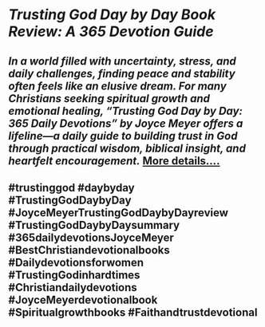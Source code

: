 # *Trusting God Day by Day Book Review: A 365 Devotion Guide*
## *In a world filled with uncertainty, stress, and daily challenges, finding peace and stability often feels like an elusive dream. For many Christians seeking spiritual growth and emotional healing, “Trusting God Day by Day: 365 Daily Devotions” by Joyce Meyer offers a lifeline—a daily guide to building trust in God through practical wisdom, biblical insight, and heartfelt encouragement.* [More details….](https://spiritualkhazaana.com/trusting-god-day-by-day-a-365-devotion-guide/)
## #trustinggod #daybyday #TrustingGodDaybyDay #JoyceMeyerTrustingGodDaybyDayreview #TrustingGodDaybyDaysummary #365dailydevotionsJoyceMeyer #BestChristiandevotionalbooks #Dailydevotionsforwomen #TrustingGodinhardtimes #Christiandailydevotions #JoyceMeyerdevotionalbook #Spiritualgrowthbooks #Faithandtrustdevotional
